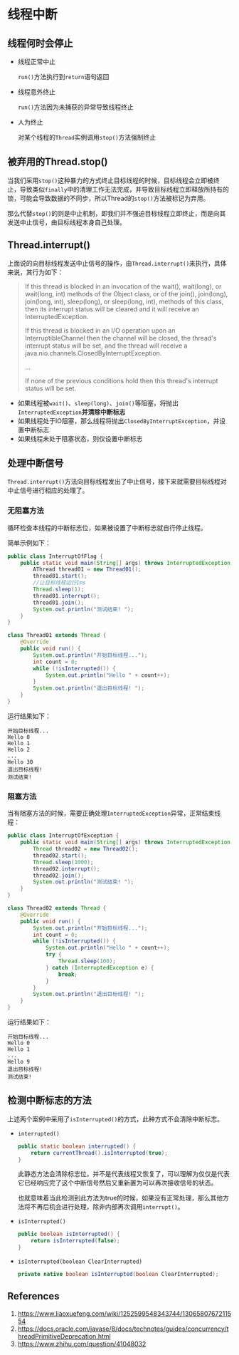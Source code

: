 # 线程中断

## 线程何时会停止

- 线程正常中止

  `run()`方法执行到`return`语句返回

- 线程意外终止

  `run()`方法因为未捕获的异常导致线程终止

- 人为终止

  对某个线程的`Thread`实例调用`stop()`方法强制终止

## 被弃用的Thread.stop()

当我们采用`stop()`这种暴力的方式终止目标线程的时候，目标线程会立即被终止，导致类似`finally`中的清理工作无法完成，并导致目标线程立即释放所持有的锁，可能会导致数据的不同步，所以Thread的`stop()`方法被标记为弃用。

那么代替`stop()`的则是中止机制，即我们并不强迫目标线程立即终止，而是向其发送中止信号，由目标线程本身自己处理。

## Thread.interrupt()

上面说的向目标线程发送中止信号的操作，由`Thread.interrupt()`来执行，具体来说，其行为如下：

> If this thread is blocked in an invocation of the wait(), wait(long), or wait(long, int) methods of the Object class, or of the join(), join(long), join(long, int), sleep(long), or sleep(long, int), methods of this class, then its interrupt status will be cleared and it will receive an InterruptedException.
>
> If this thread is blocked in an I/O operation upon an InterruptibleChannel then the channel will be closed, the thread's interrupt status will be set, and the thread will receive a java.nio.channels.ClosedByInterruptException.
>
> ...
>
> If none of the previous conditions hold then this thread's interrupt status will be set.

- 如果线程被`wait()`、`sleep(long)`、`join()`等阻塞，将抛出`InterruptedException`**并清除中断标志**
- 如果线程处于IO阻塞，那么线程将抛出`ClosedByInterruptException`，并设置中断标志
- 如果线程未处于阻塞状态，则仅设置中断标志

## 处理中断信号

`Thread.interrupt()`方法向目标线程发出了中止信号，接下来就需要目标线程对中止信号进行相应的处理了。

### 无阻塞方法

循环检查本线程的中断标志位，如果被设置了中断标志就自行停止线程。

简单示例如下：

```java
public class InterruptOfFlag {
    public static void main(String[] args) throws InterruptedException {
        AThread thread01 = new Thread01();
        thread01.start();
        //让目标线程运行1ms
        Thread.sleep(1);
        thread01.interrupt();
        thread01.join();
        System.out.println("测试结束! ");
    }
}

class Thread01 extends Thread {
    @Override
    public void run() {
        System.out.println("开始目标线程...");
        int count = 0;
        while (!isInterrupted()) {
            System.out.println("Hello " + count++);
        }
        System.out.println("退出目标线程! ");
    }
}
```

运行结果如下：

```
开始目标线程...
Hello 0
Hello 1
Hello 2
...
Hello 30
退出目标线程! 
测试结束! 
```

### 阻塞方法

当有阻塞方法的时候，需要正确处理`InterruptedException`异常，正常结束线程：

```java
public class InterruptOfException {
    public static void main(String[] args) throws InterruptedException {
        Thread thread02 = new Thread02();
        thread02.start();
        Thread.sleep(1000);
        thread02.interrupt();
        thread02.join();
        System.out.println("测试结束! ");
    }
}

class Thread02 extends Thread {
    @Override
    public void run() {
        System.out.println("开始目标线程...");
        int count = 0;
        while (!isInterrupted()) {
            System.out.println("Hello " + count++);
            try {
                Thread.sleep(100);
            } catch (InterruptedException e) {
                break;
            }
        }
        System.out.println("退出目标线程! ");
    }
}
```

运行结果如下：

```
开始目标线程...
Hello 0
Hello 1
...
Hello 9
退出目标线程! 
测试结束! 
```

## 检测中断标志的方法

上述两个案例中采用了`isInterrupted()`的方式，此种方式不会清除中断标志。

- `interrupted()`

  ```java
  public static boolean interrupted() {
      return currentThread().isInterrupted(true);
  }
  ```

  此静态方法会清除标志位，并不是代表线程又恢复了，可以理解为仅仅是代表它已经响应完了这个中断信号然后又重新置为可以再次接收信号的状态。

  也就意味着当此检测到此方法为true的时候，如果没有正常处理，那么其他方法将不再后机会进行处理，除非内部再次调用`interrupt()`。

- `isInterrupted()`

  ```java
  public boolean isInterrupted() {
      return isInterrupted(false);
  }
  ```

- `isInterrupted(boolean ClearInterrupted)`

  ```java
  private native boolean isInterrupted(boolean ClearInterrupted);
  ```

## References

1. https://www.liaoxuefeng.com/wiki/1252599548343744/1306580767211554
2. https://docs.oracle.com/javase/8/docs/technotes/guides/concurrency/threadPrimitiveDeprecation.html
3. https://www.zhihu.com/question/41048032
